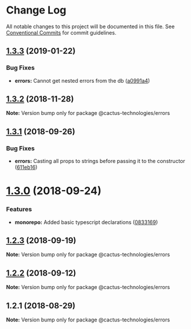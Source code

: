 # Change Log

All notable changes to this project will be documented in this file.
See [Conventional Commits](https://conventionalcommits.org) for commit guidelines.

## [1.3.3](https://ssh.dev.azure.com/Cactus%20Internal/cactus-utilities/compare/@cactus-technologies/errors@1.3.2...@cactus-technologies/errors@1.3.3) (2019-01-22)

### Bug Fixes

-   **errors:** Cannot get nested errors from the db ([a0991a4](https://ssh.dev.azure.com/Cactus%20Internal/cactus-utilities/commits/a0991a4))

## [1.3.2](http://cactus-bk@dev.azure.com:cactus-bk/cactus-tools/_git/utils-monorepo/compare/@cactus-technologies/errors@1.3.1...@cactus-technologies/errors@1.3.2) (2018-11-28)

**Note:** Version bump only for package @cactus-technologies/errors

<a name="1.3.1"></a>

## [1.3.1](https://github.com/CactusTechnologies/cactus-utils/compare/@cactus-technologies/errors@1.3.0...@cactus-technologies/errors@1.3.1) (2018-09-26)

### Bug Fixes

-   **errors:** Casting all props to strings before passing it to the constructor ([611eb16](https://github.com/CactusTechnologies/cactus-utils/commit/611eb16))

<a name="1.3.0"></a>

# [1.3.0](https://github.com/CactusTechnologies/cactus-utils/compare/@cactus-technologies/errors@1.2.3...@cactus-technologies/errors@1.3.0) (2018-09-24)

### Features

-   **monorepo:** Added basic typescript declarations ([0833169](https://github.com/CactusTechnologies/cactus-utils/commit/0833169))

<a name="1.2.3"></a>

## [1.2.3](https://github.com/CactusTechnologies/cactus-utils/compare/@cactus-technologies/errors@1.2.2...@cactus-technologies/errors@1.2.3) (2018-09-19)

**Note:** Version bump only for package @cactus-technologies/errors

<a name="1.2.2"></a>

## [1.2.2](https://github.com/CactusTechnologies/cactus-utils/compare/@cactus-technologies/errors@1.2.1...@cactus-technologies/errors@1.2.2) (2018-09-12)

**Note:** Version bump only for package @cactus-technologies/errors

<a name="1.2.1"></a>

## 1.2.1 (2018-08-29)

**Note:** Version bump only for package @cactus-technologies/errors
